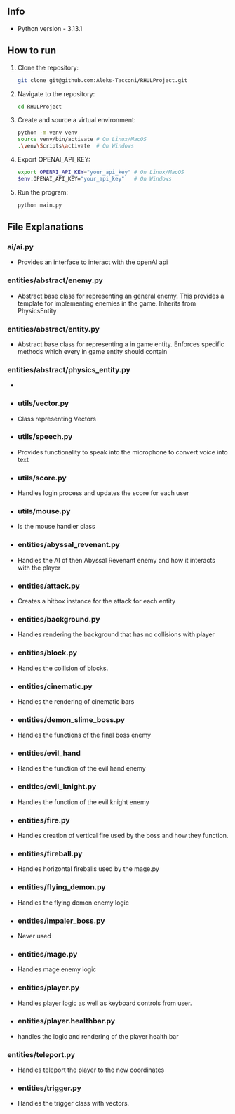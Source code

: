 ## Info
- Python version - 3.13.1

## How to run
1. Clone the repository:

    ```sh
    git clone git@github.com:Aleks-Tacconi/RHULProject.git
    ```

2. Navigate to the repository:
    
    ```sh
    cd RHULProject
    ```

3. Create and source a virtual environment:

    ```sh
    python -m venv venv
    source venv/bin/activate # On Linux/MacOS
    .\venv\Scripts\activate  # On Windows
    ```

4. Export OPENAI_API_KEY:

    ```sh
    export OPENAI_API_KEY="your_api_key" # On Linux/MacOS
    $env:OPENAI_API_KEY="your_api_key"   # On Windows
    ```

5. Run the program:

    ```sh
    python main.py
    ```

## File Explanations 

### ai/ai.py

- Provides an interface to interact with the openAI api

### entities/abstract/enemy.py

- Abstract base class for representing an general enemy. This provides a template for implementing enemies in the game. Inherits from PhysicsEntity

### entities/abstract/entity.py

- Abstract base class for representing a in game entity. Enforces specific methods which every in game entity should contain

### entities/abstract/physics_entity.py

- 






















































































- ### utils/vector.py

- Class representing Vectors

- ### utils/speech.py

- Provides functionality to speak into the microphone to convert voice into text

- ### utils/score.py

- Handles login process and updates the score for each user

- ### utils/mouse.py

- Is the mouse handler class

- ### entities/abyssal_revenant.py

- Handles the AI of then Abyssal Revenant enemy and how it interacts with the player

- ### entities/attack.py

- Creates a hitbox instance for the attack for each entity

- ### entities/background.py

- Handles rendering the background that has no collisions with player

- ### entities/block.py

- Handles the collision of blocks.

- ### entities/cinematic.py

- Handles the rendering of cinematic bars

- ### entities/demon_slime_boss.py

- Handles the functions of the final boss enemy

- ### entities/evil_hand

- Handles the function of the evil hand enemy

- ### entities/evil_knight.py

- Handles the function of the evil knight enemy

- ### entities/fire.py

- Handles creation of vertical fire used by the boss and how they function.

- ### entities/fireball.py

- Handles horizontal fireballs used by the mage.py

- ### entities/flying_demon.py

- Handles the flying demon enemy logic

- ### entities/impaler_boss.py

- Never used

- ### entities/mage.py

- Handles mage enemy logic

- ### entities/player.py

- Handles player logic as well as keyboard controls from user.

- ### entities/player.healthbar.py

- handles the logic and rendering of the player health bar

### entities/teleport.py

- Handles teleport the player to the new coordinates

- ### entities/trigger.py

- Handles the trigger class with vectors.

